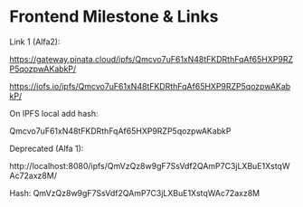 # Frontend Milestone & Links

Link 1 (Alfa2):

https://gateway.pinata.cloud/ipfs/Qmcvo7uF61xN48tFKDRthFqAf65HXP9RZP5qozpwAKabkP/

https://iofs.io/ipfs/Qmcvo7uF61xN48tFKDRthFqAf65HXP9RZP5qozpwAKabkP/

On IPFS local add hash:

Qmcvo7uF61xN48tFKDRthFqAf65HXP9RZP5qozpwAKabkP

Deprecated (Alfa 1):

http://localhost:8080/ipfs/QmVzQz8w9gF7SsVdf2QAmP7C3jLXBuE1XstqWAc72axz8M/

Hash: QmVzQz8w9gF7SsVdf2QAmP7C3jLXBuE1XstqWAc72axz8M

